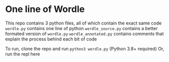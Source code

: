 # One line of Wordle
This repo contains 3 python files, all of which contain the exact same code
`wordle.py` contains one line of python
`wordle_source.py` contains a better formated version of `wordle.py`
`wordle_annotated.py` contains comments that explain the process behind each bit of code

To run, clone the repo and run `python3 wordle.py` (Python 3.8+ required)
Or, run the repl here